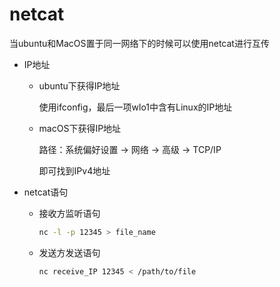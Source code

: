 # netcat

当ubuntu和MacOS置于同一网络下的时候可以使用netcat进行互传

- IP地址

  - ubuntu下获得IP地址

    使用ifconfig，最后一项wlo1中含有Linux的IP地址

  - macOS下获得IP地址

    路径：系统偏好设置 -> 网络 -> 高级 -> TCP/IP

    即可找到IPv4地址

- netcat语句

  - 接收方监听语句

    ```zsh
    nc -l -p 12345 > file_name
    ```

  - 发送方发送语句

    ```zsh
    nc receive_IP 12345 < /path/to/file
    ```

    
